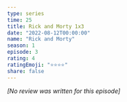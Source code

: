 ```yaml
---
type: series
time: 25
title: Rick and Morty 1x3
date: "2022-08-12T00:00:00"
name: "Rick and Morty"
season: 1
episode: 3
rating: 4
ratingEmoji: "⭐️⭐️⭐️⭐️"
share: false
---
```


_[No review was written for this episode]_

